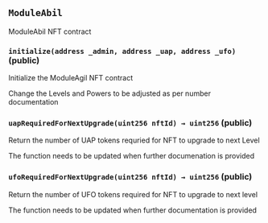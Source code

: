 ## `ModuleAbil`

ModuleAbil NFT contract




### `initialize(address _admin, address _uap, address _ufo)` (public)

Initialize the ModuleAgil NFT contract


Change the Levels and Powers to be adjusted as per number documentation


### `uapRequiredForNextUpgrade(uint256 nftId) → uint256` (public)

Return the number of UAP tokens requried for NFT to upgrade to next Level


The function needs to be updated when further documenation is provided


### `ufoRequiredForNextUpgrade(uint256 nftId) → uint256` (public)

Return the number of UFO tokens required for NFT to upgrade to next level


The function needs to be updated when further documentation is provided





